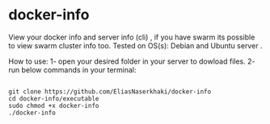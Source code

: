 # docker-info
View your docker info and server info (cli) , if you have swarm its possible to view swarm cluster info too.
Tested on OS(s): Debian and Ubuntu server .

How to use:
1- open your desired folder in your server to dowload files.
2- run below commands in your terminal:
```shell

git clone https://github.com/EliasNaserkhaki/docker-info
cd docker-info/executable
sudo chmod +x docker-info
./docker-info

```
